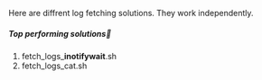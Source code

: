 Here are diffrent log fetching solutions. They work independently.
##### Top performing solutions🥇
1. fetch_logs_**inotifywait**.sh
2. fetch_logs_cat.sh
